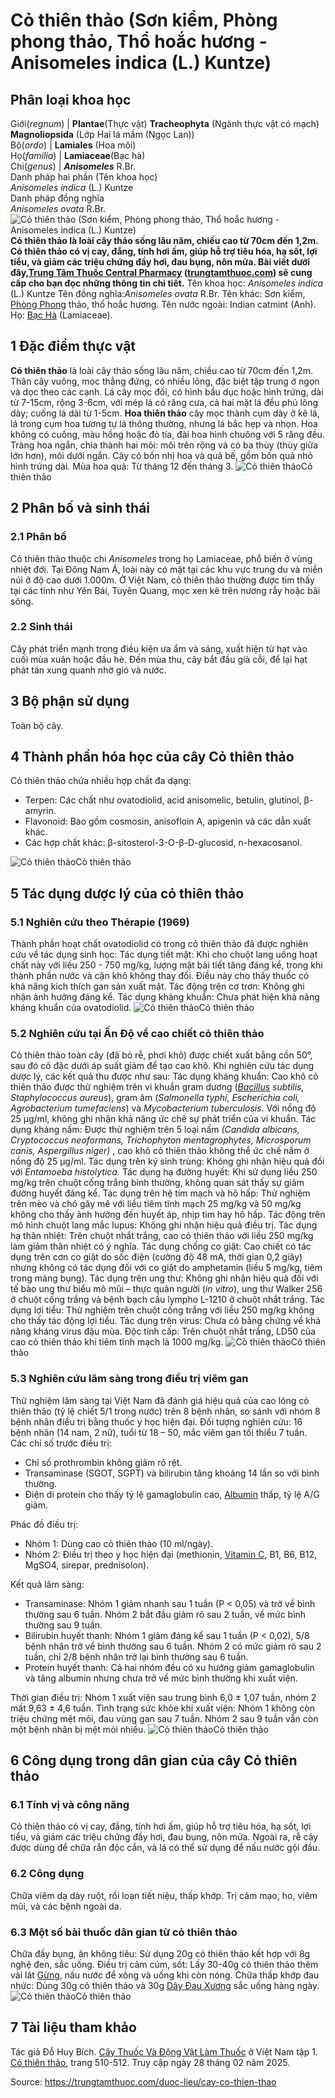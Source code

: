 # Cỏ thiên thảo (Sơn kiểm, Phòng phong thảo, Thổ hoắc hương - Anisomeles indica (L.) Kuntze)

Phân loại khoa học  
---  
Giới(_regnum_) |  **Plantae**(Thực vật) **Tracheophyta** (Ngành thực vật có mạch) **Magnoliopsida** (Lớp Hai lá mầm (Ngọc Lan))  
Bộ(_ordo_) | **Lamiales** (Hoa môi)  
Họ(_familia_) | **Lamiaceae**(Bạc hà)  
Chi(_genus_) | _**Anisomeles**_ R.Br.  
Danh pháp hai phần (Tên khoa học)  
_Anisomeles indica_ (L.) Kuntze  
Danh pháp đồng nghĩa  
_Anisomeles ovata_ R.Br.  
![Cỏ thiên thảo \(Sơn kiểm, Phòng phong thảo, Thổ hoắc hương - Anisomeles indica \(L.\) Kuntze\)](https://trungtamthuoc.com/images/others/co-thien-thao-1-1682.jpg)
**Cỏ thiên thảo là loài cây thảo sống lâu năm, chiều cao từ 70cm đến 1,2m. Cỏ thiên thảo có vị cay, đắng, tính hơi ấm, giúp hỗ trợ tiêu hóa, hạ sốt, lợi tiểu, và giảm các triệu chứng đầy hơi, đau bụng, nôn mửa. Bài viết dưới đây,[Trung Tâm Thuốc Central Pharmacy](https://trungtamthuoc.com/ "Trung Tâm Thuốc Central Pharmacy") ([trungtamthuoc.com](https://trungtamthuoc.com/ "trungtamthuoc.com")) sẽ cung cấp cho bạn đọc những thông tin chi tiết.**
Tên khoa học: _Anisomeles indica_ (L.) Kuntze
Tên đồng nghĩa:_Anisomeles ovata_ R.Br.
Tên khác: Sơn kiểm, [Phòng Phong](https://trungtamthuoc.com/duoc-lieu/phong-phong-72 "Phòng Phong") thảo, thổ hoắc hương.
Tên nước ngoài: Indian catmint (Anh).
Họ: [Bạc Hà](https://trungtamthuoc.com/duoc-lieu/bac-ha "Bạc Hà") (Lamiaceae).
##  1 Đặc điểm thực vật 
**Cỏ thiên thảo** là loài cây thảo sống lâu năm, chiều cao từ 70cm đến 1,2m. Thân cây vuông, mọc thẳng đứng, có nhiều lông, đặc biệt tập trung ở ngọn và dọc theo các cạnh. Lá cây mọc đối, có hình bầu dục hoặc hình trứng, dài từ 7-15cm, rộng 3-6cm, với mép lá có răng cưa, cả hai mặt lá đều phủ lông dày; cuống lá dài từ 1-5cm.
**Hoa thiên thảo** cây mọc thành cụm dày ở kẽ lá, lá trong cụm hoa tương tự lá thông thường, nhưng lá bắc hẹp và nhọn. Hoa không có cuống, màu hồng hoặc đỏ tía, đài hoa hình chuông với 5 răng đều. Tràng hoa ngắn, chia thành hai môi: môi trên rộng và có ba thùy (thùy giữa lớn hơn), môi dưới ngắn. Cây có bốn nhị hoa và quả bế, gồm bốn quả nhỏ hình trứng dài.
Mùa hoa quả: Từ tháng 12 đến tháng 3.
![Cỏ thiên thảo](https://trungtamthuoc.com/images/item/co-thien-thao-2.jpg)Cỏ thiên thảo
##  2 Phân bố và sinh thái
### 2.1 Phân bố
Cỏ thiên thảo thuộc chi _Anisomeles_ trong họ Lamiaceae, phổ biến ở vùng nhiệt đới. Tại Đông Nam Á, loài này có mặt tại các khu vực trung du và miền núi ở độ cao dưới 1.000m. Ở Việt Nam, cỏ thiên thảo thường được tìm thấy tại các tỉnh như Yên Bái, Tuyên Quang, mọc xen kẽ trên nương rẫy hoặc bãi sông.
### 2.2 Sinh thái
Cây phát triển mạnh trong điều kiện ưa ẩm và sáng, xuất hiện từ hạt vào cuối mùa xuân hoặc đầu hè. Đến mùa thu, cây bắt đầu già cỗi, để lại hạt phát tán xung quanh nhờ gió và nước.
##  3 Bộ phận sử dụng
Toàn bộ cây.
##  4 Thành phần hóa học của cây Cỏ thiên thảo
Cỏ thiên thảo chứa nhiều hợp chất đa dạng:
  * Terpen: Các chất như ovatodiolid, acid anisomelic, betulin, glutinol, β-amyrin.
  * Flavonoid: Bao gồm cosmosin, anisofloin A, apigenin và các dẫn xuất khác.
  * Các hợp chất khác: β-sitosterol-3-O-β-D-glucosid, n-hexacosanol.


![Cỏ thiên thảo](https://trungtamthuoc.com/images/item/co-thien-thao-3.jpg)Cỏ thiên thảo
##  5 Tác dụng dược lý của cỏ thiên thảo
### 5.1 Nghiên cứu theo Thérapie (1969)
Thành phần hoạt chất ovatodiolid có trong cỏ thiên thảo đã được nghiên cứu về tác dụng sinh học:
Tác dụng tiết mật: Khi cho chuột lang uống hoạt chất này với liều 250 - 750 mg/kg, lượng mật bài tiết tăng đáng kể, trong khi thành phần nước và cặn khô không thay đổi. Điều này cho thấy thuốc có khả năng kích thích gan sản xuất mật.
Tác động trên cơ trơn: Không ghi nhận ảnh hưởng đáng kể.
Tác dụng kháng khuẩn: Chưa phát hiện khả năng kháng khuẩn của ovatodiolid.
![Cỏ thiên thảo](https://trungtamthuoc.com/images/item/co-thien-thao-7.jpg)Cỏ thiên thảo
### 5.2 Nghiên cứu tại Ấn Độ về cao chiết cỏ thiên thảo
Cỏ thiên thảo toàn cây (đã bỏ rễ, phơi khô) được chiết xuất bằng cồn 50°, sau đó cô đặc dưới áp suất giảm để tạo cao khô. Khi nghiên cứu tác dụng dược lý, các kết quả thu được như sau:
Tác dụng kháng khuẩn: Cao khô cỏ thiên thảo được thử nghiệm trên vi khuẩn gram dương (_[Bacillus](https://trungtamthuoc.com/hoat-chat/bacillus "Bacillus") subtilis, Staphylococcus aureus_), gram âm (_Salmonella typhi, Escherichia coli, Agrobacterium tumefaciens_) và _Mycobacterium tuberculosis_. Với nồng độ 25 µg/ml, không ghi nhận khả năng ức chế sự phát triển của vi khuẩn.
Tác dụng kháng nấm: Được thử nghiệm trên 5 loại nấm _(Candida albicans, Cryptococcus neoformans, Trichophyton mentagrophytes, Microsporum canis, Aspergillus niger)_ , cao khô cỏ thiên thảo không thể ức chế nấm ở nồng độ 25 µg/ml.
Tác dụng trên ký sinh trùng: Không ghi nhận hiệu quả đối với _Entamoeba histolytica._
Tác dụng hạ đường huyết: Khi sử dụng liều 250 mg/kg trên chuột cống trắng bình thường, không quan sát thấy sự giảm đường huyết đáng kể.
Tác dụng trên hệ tim mạch và hô hấp: Thử nghiệm trên mèo và chó gây mê với liều tiêm tĩnh mạch 25 mg/kg và 50 mg/kg không cho thấy ảnh hưởng đến huyết áp, nhịp tim hay hô hấp.
Tác động trên mô hình chuột lang mắc lupus: Không ghi nhận hiệu quả điều trị.
Tác dụng hạ thân nhiệt: Trên chuột nhắt trắng, cao cỏ thiên thảo với liều 250 mg/kg làm giảm thân nhiệt có ý nghĩa.
Tác dụng chống co giật: Cao chiết có tác dụng trên cơn co giật do sốc điện (cường độ 48 mA, thời gian 0,2 giây) nhưng không có tác dụng đối với co giật do amphetamin (liều 5 mg/kg, tiêm trong màng bụng).
Tác dụng trên ung thư: Không ghi nhận hiệu quả đối với tế bào ung thư biểu mô mũi – thực quản người (_in vitro_), ung thư Walker 256 ở chuột cống trắng và bệnh bạch cầu lympho L-1210 ở chuột nhắt trắng.
Tác dụng lợi tiểu: Thử nghiệm trên chuột cống trắng với liều 250 mg/kg không cho thấy tác động lợi tiểu.
Tác dụng trên virus: Chưa có bằng chứng về khả năng kháng virus đậu mùa.
Độc tính cấp: Trên chuột nhắt trắng, LD50 của cao cỏ thiên thảo khi tiêm tĩnh mạch là 1000 mg/kg.
![Cỏ thiên thảo](https://trungtamthuoc.com/images/item/co-thien-thao-4.jpg)Cỏ thiên thảo
### 5.3 Nghiên cứu lâm sàng trong điều trị viêm gan
Thử nghiệm lâm sàng tại Việt Nam đã đánh giá hiệu quả của cao lỏng cỏ thiên thảo (tỷ lệ chiết 5/1 trong nước) trên 8 bệnh nhân, so sánh với nhóm 8 bệnh nhân điều trị bằng thuốc y học hiện đại.
Đối tượng nghiên cứu: 16 bệnh nhân (14 nam, 2 nữ), tuổi từ 18 – 50, mắc viêm gan tối thiểu 7 tuần.
Các chỉ số trước điều trị:
  * Chỉ số prothrombin không giảm rõ rệt.
  * Transaminase (SGOT, SGPT) và bilirubin tăng khoảng 14 lần so với bình thường.
  * Điện di protein cho thấy tỷ lệ gamaglobulin cao, [Albumin](https://trungtamthuoc.com/hoat-chat/albumin "Albumin") thấp, tỷ lệ A/G giảm.


Phác đồ điều trị:
  * Nhóm 1: Dùng cao cỏ thiên thảo (10 ml/ngày).
  * Nhóm 2: Điều trị theo y học hiện đại (methionin, [Vitamin C](https://trungtamthuoc.com/hoat-chat/vitamin-c "Vitamin C"), B1, B6, B12, MgSO4, sirepar, prednisolon).


Kết quả lâm sàng:
  * Transaminase: Nhóm 1 giảm nhanh sau 1 tuần (P < 0,05) và trở về bình thường sau 6 tuần. Nhóm 2 bắt đầu giảm rõ sau 2 tuần, về mức bình thường sau 9 tuần.
  * Bilirubin huyết thanh: Nhóm 1 giảm đáng kể sau 1 tuần (P < 0,02), 5/8 bệnh nhân trở về bình thường sau 6 tuần. Nhóm 2 có mức giảm rõ sau 2 tuần, chỉ 2/8 bệnh nhân trở lại bình thường sau 6 tuần.
  * Protein huyết thanh: Cả hai nhóm đều có xu hướng giảm gamaglobulin và tăng albumin nhưng chưa trở về mức bình thường khi xuất viện.


Thời gian điều trị: Nhóm 1 xuất viện sau trung bình 6,0 ± 1,07 tuần, nhóm 2 mất 9,63 ± 4,6 tuần.
Tình trạng sức khỏe khi xuất viện: Nhóm 1 không còn triệu chứng mệt mỏi, đau vùng gan sau 7 tuần. Nhóm 2 sau 9 tuần vẫn còn một bệnh nhân bị mệt mỏi nhiều.
![Cỏ thiên thảo](https://trungtamthuoc.com/images/item/co-thien-thao-5.jpg)Cỏ thiên thảo
##  6 Công dụng trong dân gian của cây Cỏ thiên thảo
### 6.1 Tính vị và công năng
Cỏ thiên thảo có vị cay, đắng, tính hơi ấm, giúp hỗ trợ tiêu hóa, hạ sốt, lợi tiểu, và giảm các triệu chứng đầy hơi, đau bụng, nôn mửa. Ngoài ra, rễ cây được dùng để chữa rắn độc cắn, và lá có thể sử dụng để nấu nước gội đầu.
### 6.2 Công dụng
Chữa viêm dạ dày ruột, rối loạn tiết niệu, thấp khớp.
Trị cảm mạo, ho, viêm mũi, và các bệnh ngoài da.
### 6.3 Một số bài thuốc dân gian từ cỏ thiên thảo
Chữa đầy bụng, ăn không tiêu: Sử dụng 20g cỏ thiên thảo kết hợp với 8g nghệ đen, sắc uống.
Điều trị cảm cúm, sốt: Lấy 30-40g cỏ thiên thảo thêm vài lát [Gừng](https://trungtamthuoc.com/duoc-lieu/gung-14 "Gừng"), nấu nước để xông và uống khi còn nóng.
Chữa thấp khớp đau nhức: Dùng 30g cỏ thiên thảo và 30g [Dây Đau Xương](https://trungtamthuoc.com/duoc-lieu/day-dau-xuong "Dây Đau Xương") sắc uống hàng ngày.
![Cỏ thiên thảo](https://trungtamthuoc.com/images/item/co-thien-thao-6.jpg)Cỏ thiên thảo
##  7 Tài liệu tham khảo
Tác giả Đỗ Huy Bích. [Cây Thuốc Và Động Vật Làm Thuốc](https://trungtamthuoc.com/bai-viet/doc-online-va-tai-mien-phi-pdf-sach-cay-thuoc-va-dong-vat-lam-thuoc-o-viet-nam "Cây Thuốc Và Động Vật Làm Thuốc") ở Việt Nam tập 1. [Cỏ thiên thảo](https://trungtamthuoc.com/upload/pdf/cay-thuoc-va-dong-vat-lam-thuoc-tap-1-trungtamthuoc.com.pdf), trang 510-512. Truy cập ngày 28 tháng 02 năm 2025.


Source: https://trungtamthuoc.com/duoc-lieu/cay-co-thien-thao